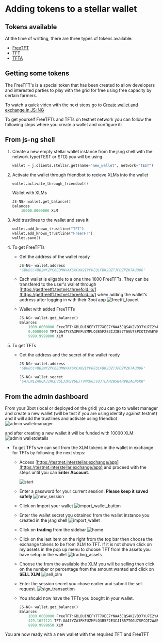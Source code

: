 # Adding tokens to a stellar wallet

## Tokens available

At the time of writting, there are three types of tokens available:

- [FreeTFT](https://github.com/threefoldfoundation/tft-stellar/#freetft)
- [TFT](https://github.com/threefoldfoundation/tft-stellar/#tft)
- [TFTA](https://github.com/threefoldfoundation/tft-stellar/#tfta)


## Getting some tokens

The FreeTFT's is a special token that has been created to allow developers and interested parties to play with the grid for free using free capacity by certain farmers.

To watch a quick video with the next steps go to [Create wallet and exchange in JS-NG](https://www.youtube.com/watch?v=HGkB7bunbTw&feature=youtu.be)

To get yourself FreeTFTs and TFTs on testnet network you can follow the following steps where you create a wallet and configure it:

## From js-ng shell 
1. Create a new empty stellar wallet instance from the jsng shell with the network type(TEST or STD) you will be using

    ```python
    wallet = j.clients.stellar.get(name="new_wallet", network="TEST")
    ```

2. Activate the wallet through friendbot to recieve XLMs into the wallet

    ```python
    wallet.activate_through_friendbot()
    ```

    Wallet with XLMs

    ```python
    JS-NG> wallet.get_balance()
    Balances
        10000.0000000 XLM
    ```

3. Add trustlines to the wallet and save it

    ```python
    wallet.add_known_trustline("TFT")
    wallet.add_known_trustline("FreeTFT")
    wallet.save()
    ```

4. To get FreeTFTs
    - Get the address of the wallet ready

        ```python
        JS-NG> wallet.address
        'GBUBCC4BB2WKZPC6EDMNVXXSXCXN2IYPREQLFBKJDZTJPDZPZK7AUDOR'
        ```

    - Each wallet is eligable to a one time 1000 FreeTFTs. They can be transfered to the user's wallet through [https://getfreetft.testnet.threefold.io/](https://getfreetft.testnet.threefold.io/) when adding the wallet's address after logging in with their 3bot app
    ![freetft_faucet](../images/freetft_faucet.png)

    - Wallet with added FreeTFTs

        ```python
        JS-NG> wallet.get_balance()
        Balances
            1000.0000000 FreeTFT:GBLDUINEFYTF7XEE7YNWA3JQS4K2VD37YU7I2YAE7R5AHZDKQXSS2J6R
            0.0000000 TFT:GA47YZA3PKFUZMPLQ3B5F2E3CJIB57TGGU7SPCQT2WAEYKN766PWIMB3
            9999.9999800 XLM
        ```

5. To get TFTs
    - Get the address and the secret of the wallet ready

        ```python
        JS-NG> wallet.address
        'GBUBCC4BB2WKZPC6EDMNVXXSXCXN2IYPREQLFBKJDZTJPDZPZK7AUDOR'

        JS-NG> wallet.secret
        'SA7LWIZAQQAJ2HCDVGL3IM2V6EJTVWK6G5SUJTLAH2BSB4RVBZALNSKW'
        ```
        
  ## From the admin dashboard
  
From your 3bot (local or deployed on the grid) you can go to wallet manager and create a new wallet (will be test if you are using identity against testnet) and it will add the trustlines and activate using friendbot
![admin walletmanager](../images/walletmanager.jpg)

and after creating a new wallet it will be funded with 10000 XLM
![admin walletdetails](../images/walletdetails.jpg)


- To get TFTs we can sell from the XLM tokens in the wallet in exchange for TFTs by following the next steps:
    - Access [https://testnet.interstellar.exchange/app](https://testnet.interstellar.exchange/app) and proceed with the steps until you can **Enter Account**.

        ![start](../images/interstellar_start.png)

    - Enter a password for your current session. **Please keep it saved safely**
    ![new_session](../images/interstellar_new_session.png)

    - Click on Import your wallet
    ![import_wallet_button](../images/interstellar_import_wallet_button.png)

    - Enter the wallet secret you obtained from the wallet instance you created in the jsng shell
    ![import_wallet](../images/interstellar_import_wallet.png)

    - Click on **trading** from the sidebar
    ![home](../images/interstellar_home.png)

    - Click on the last item on the right from the top bar then choose the exchange tokens to be from XLM to TFT. If it is not shown click on my assets in the pop up menu to choose TFT from the assets you have setup in the wallet
    ![trading_assets](../images/interstellar_trading_assets.png)

    - Choose the from the available the XLM you will be selling then click on the number or percentage from the amount wanted and click on **SELL XLM**
    ![sell_xlm](../images/interstellar_sell_xlm.png)

    - Enter the session secret you chose earlier and submit the sell request.
    ![sign_transaction](../images/interstellar_sign_transaction.png)

    - You should now have the TFTs you bought in your wallet.

        ```python
        JS-NG> wallet.get_balance()
        Balances
            1000.0000000 FreeTFT:GBLDUINEFYTF7XEE7YNWA3JQS4K2VD37YU7I2YAE7R5AHZDKQXSS2J6R
            429.1627121 TFT:GA47YZA3PKFUZMPLQ3B5F2E3CJIB57TGGU7SPCQT2WAEYKN766PWIMB3
            8999.9999650 XLM
        ```

You are now ready with a new wallet with the required TFT and FreeTFT
